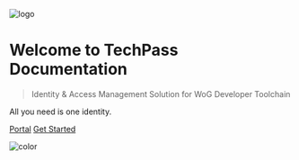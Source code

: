 ![logo](assets/images/logo.svg ':size=99%')

# **Welcome to TechPass Documentation**

> Identity & Access Management Solution for WoG Developer Toolchain

All you need is one identity.

[Portal](https://portal.dev.techpass.gov.sg)
[Get Started](./home)

![color](#FFFFFF)
